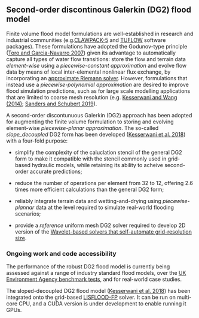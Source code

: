## Second-order discontinous Galerkin (DG2) flood model

Finite volume flood model formulations are well-established in research and industrial communities (e.g.[CLAWPACK-5](http://www.clawpack.org/) and [TUFLOW](https://www.tuflow.com/) software packages). These formulations have adopted the Godunov-type principle ([Toro and Garcia-Navarro 2007](https://www.tandfonline.com/doi/abs/10.1080/00221686.2007.9521812)) given its advantage to automatically capture all types of water flow transitions: store the flow and terrain data _element-wise_ using a _piecewise-constant approximation_ and evolve flow data by means of local inter-elemental nonlinear flux exchange, by incorporating an [approximate Riemann solver](https://en.wikipedia.org/wiki/Riemann_solver#Approximate_solvers). However, formulations that instead use a _piecewise-polynomial approximation_ are desired to improve flood simulation predictions, such as for large scale modelling applications that are limited to coarse mesh resolution (e.g. [Kesserwani and Wang (2014)](https://agupubs.onlinelibrary.wiley.com/doi/full/10.1002/2013WR014906); [Sanders and Schubert 2019](https://www.sciencedirect.com/science/article/pii/S0309170818308698)). 

A second-order discontunuous Galerkin (DG2) approach has been adopted for augmenting the finite volume formulation to storing and evolving element-wise _piecewise-planar approximation_. The so-called _slope_decoupled_ DG2 form has been developed ([Kesserwani et al. 2018](https://www.sciencedirect.com/science/article/pii/S004578251830389X)) with a four-fold purpose: 

* simplify the complexity of the caluclation stencil of the general DG2 form to make it compatible with the stencil commonly used in grid-based hydraulic models, while retaining its ability to acheive second-order accurate predictions;

* reduce the number of operations per element from 32 to 12, offering 2.6 times more efficient calculations than the general DG2 form; 

* reliably integrate terrain data and wetting-and-drying using _piecewise-plannar_ data at the level required to simulate real-world flooding scenarios; 

* provide a _reference_ uniform mesh DG2 solver required to develop 2D version of the [Wavelet-based solvers that self-automate grid-resolution size](./MuliWave_Flood_models.md).  


### Ongoing work and code accessibility 
The performance of the robust DG2 flood model is currently being assessed against a range of industry standard flood models, over the [UK Environment Agency benchmark tests](https://consult.environment-agency.gov.uk/engagement/bostonbarriertwao/results/appendix-6---neelz--s.---pender--g.--2013--benchmarking-the-latest-generation-of-2d-hydraulic-modelling-packages.-bristol_environment-agency.pdf), and for real-world case studies. 

The sloped-decoupled DG2 flood model ([Kesserwani et al. 2018](https://www.sciencedirect.com/science/article/pii/S004578251830389X)) has been integrated onto the grid-based [LISFLOOD-FP](http://www.bristol.ac.uk/geography/research/hydrology/models/lisflood/) solver. It can be run on multi-core CPU, and a CUDA version is under development to enable running it GPUs. 
